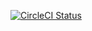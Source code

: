 [![CircleCI Status](https://circleci.com/gh/iiilya/serverless-apollo-graphql-template.svg?style=shield&circle-token=:circle-token)](https://circleci.com/gh/iiilya/serverless-apollo-graphql-template)
